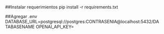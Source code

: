 ##Instalar requerimientos
pip install -r requirements.txt   

##Agregar .env
DATABASE_URL=postgresql://postgres:CONTRASENIA@localhost:5432/DATABASENAME
OPENAI_API_KEY=
